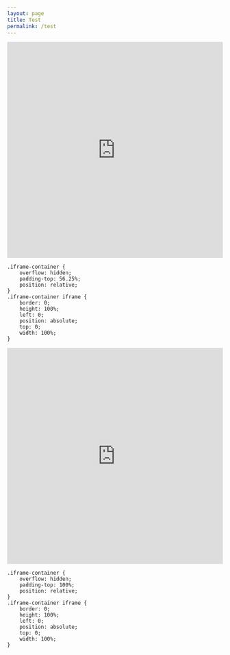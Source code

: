 ```yaml
---
layout: page
title: Test
permalink: /test
---
```

<div class="iframe-container"><iframe loading="lazy" src="https://www.youtube.com/embed/ldU1WohPhIc" frameborder="0" allow="accelerometer; autoplay; clipboard-write; encrypted-media; gyroscope; picture-in-picture" allowfullscreen></iframe></div>

```
.iframe-container {
	overflow: hidden;
	padding-top: 56.25%;
	position: relative;
}
.iframe-container iframe {
	border: 0;
	height: 100%;
	left: 0;
	position: absolute;
	top: 0;
	width: 100%;
}
```

<div class="iframe-container"><iframe loading="lazy" src="https://www.youtube.com/live_chat?v=ldU1WohPhIc&amp;embed_domain=chaitanya.page"></iframe></div>

```
.iframe-container {
	overflow: hidden;
	padding-top: 100%;
	position: relative;
}
.iframe-container iframe {
	border: 0;
	height: 100%;
	left: 0;
	position: absolute;
	top: 0;
	width: 100%;
}
```

<style>
	.iframe-container {
	overflow: hidden;
	padding-top: 100%;
	position: relative;
}
.iframe-container iframe {
	border: 0;
	height: 100%;
	left: 0;
	position: absolute;
	top: 0;
	width: 100%;
}
	</style>